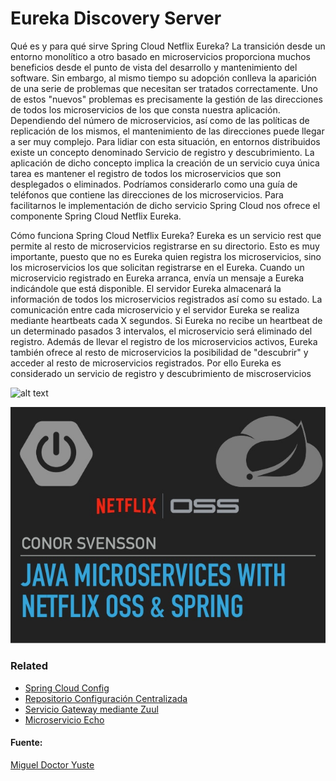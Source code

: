 # Eureka Discovery Server
Qué es y para qué sirve Spring Cloud Netflix Eureka?
La transición desde un entorno monolítico a otro basado en microservicios proporciona muchos beneficios desde el punto de vista del desarrollo y mantenimiento del software. Sin embargo, al mismo tiempo su adopción conlleva la aparición de una serie de problemas que necesitan ser tratados correctamente. Uno de estos "nuevos" problemas es precisamente la gestión de las direcciones de todos los microservicios de los que consta nuestra aplicación. Dependiendo del número de microservicios, así como de las políticas de replicación de los mismos, el mantenimiento de las direcciones puede llegar a ser muy complejo.
Para lidiar con esta situación, en entornos distribuidos existe un concepto denominado Servicio de registro y descubrimiento. La aplicación de dicho concepto implica la creación de un servicio cuya única tarea es mantener el registro de todos los microservicios que son desplegados o eliminados. Podríamos considerarlo como una guía de teléfonos que contiene las direcciones de los microservicios. Para facilitarnos le implementación de dicho servicio Spring Cloud nos ofrece el componente Spring Cloud Netflix Eureka.

Cómo funciona Spring Cloud Netflix Eureka?
Eureka es un servicio rest que permite al resto de microservicios registrarse en su directorio. Esto es muy importante, puesto que no es Eureka quien registra los microservicios, sino los microservicios los que solicitan registrarse en el Eureka.
Cuando un microservicio registrado en Eureka arranca, envía un mensaje a Eureka indicándole que está disponible. El servidor Eureka almacenará la información de todos los microservicios registrados así como su estado. La comunicación entre cada microservicio y el servidor Eureka se realiza mediante heartbeats cada X segundos. Si Eureka no recibe un heartbeat de un determinado pasados 3 intervalos, el microservicio será eliminado del registro. Además de llevar el registro de los microservicios activos, Eureka también ofrece al resto de microservicios la posibilidad de "descubrir" y acceder al resto de microservicios registrados. Por ello Eureka es considerado un servicio de registro y descubrimiento de miscroservicios

![alt text]()


![alt text](https://raw.githubusercontent.com/ewatemberg/spring-cloud-configuration-server-example/master/doc/img/java-microservices-with-netflix-oss-spring.jpg)

### Related
* [Spring Cloud Config](https://github.com/ewatemberg/spring-cloud-configuration-server-example)
* [Repositorio Configuración Centralizada](https://github.com/ewatemberg/spring-cloud-configuration-repository)
* [Servicio Gateway mediante Zuul](https://github.com/ewatemberg/zuul-gateway-server)
* [Microservicio Echo](https://github.com/ewatemberg/eureka-client-microservice)

#### Fuente:
[Miguel Doctor Yuste](https://medium.com/@migueldoctor/spring-cloud-series-crea-un-servicio-de-registro-y-descubrimiento-con-spring-cloud-netflix-eureka-4758615ad4cb)

